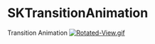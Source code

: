 # SKTransitionAnimation
Transition Animation
[![Rotated-View.gif](https://i.postimg.cc/YCTLSgYk/Rotated-View.gif)](https://postimg.cc/QFkd4Ffn)
